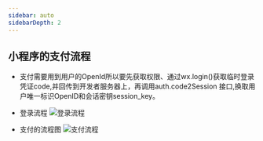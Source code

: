 ```yaml
---
sidebar: auto
sidebarDepth: 2
---
```

## 小程序的支付流程
- 支付需要用到用户的OpenId所以要先获取权限、通过wx.login()获取临时登录凭证code,并回传到开发者服务器上，再调用auth.code2Session 接口,换取用户唯一标识OpenID和会话密钥session_key。
- 登录流程
![登录流程](/study/登录.jpg)

- 支付的流程图
![支付流程](/study/支付.jpg)